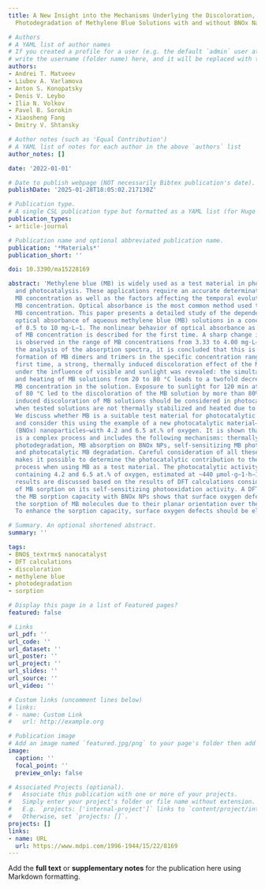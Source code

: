 ```yaml
---
title: A New Insight into the Mechanisms Underlying the Discoloration, Sorption, and
  Photodegradation of Methylene Blue Solutions with and without BNOx Nanocatalysts

# Authors
# A YAML list of author names
# If you created a profile for a user (e.g. the default `admin` user at `content/authors/admin/`), 
# write the username (folder name) here, and it will be replaced with their full name and linked to their profile.
authors:
- Andrei T. Matveev
- Liubov A. Varlamova
- Anton S. Konopatsky
- Denis V. Leybo
- Ilia N. Volkov
- Pavel B. Sorokin
- Xiaosheng Fang
- Dmitry V. Shtansky

# Author notes (such as 'Equal Contribution')
# A YAML list of notes for each author in the above `authors` list
author_notes: []

date: '2022-01-01'

# Date to publish webpage (NOT necessarily Bibtex publication's date).
publishDate: '2025-01-28T18:05:02.217130Z'

# Publication type.
# A single CSL publication type but formatted as a YAML list (for Hugo requirements).
publication_types:
- article-journal

# Publication name and optional abbreviated publication name.
publication: '*Materials*'
publication_short: ''

doi: 10.3390/ma15228169

abstract: 'Methylene blue (MB) is widely used as a test material in photodynamic therapy
  and photocatalysis. These applications require an accurate determination of the
  MB concentration as well as the factors affecting the temporal evolution of the
  MB concentration. Optical absorbance is the most common method used to estimate
  MB concentration. This paper presents a detailed study of the dependence of the
  optical absorbance of aqueous methylene blue (MB) solutions in a concentration range
  of 0.5 to 10 mg·L−1. The nonlinear behavior of optical absorbance as a function
  of MB concentration is described for the first time. A sharp change in optical absorption
  is observed in the range of MB concentrations from 3.33 to 4.00 mg·L−1. Based on
  the analysis of the absorption spectra, it is concluded that this is due to the
  formation of MB dimers and trimers in the specific concentration range. For the
  first time, a strong, thermally induced discoloration effect of the MB solution
  under the influence of visible and sunlight was revealed: the simultaneous illumination
  and heating of MB solutions from 20 to 80 °C leads to a twofold decrease in the
  MB concentration in the solution. Exposure to sunlight for 120 min at a temperature
  of 80 °C led to the discoloration of the MB solution by more than 80%. The thermally
  induced discoloration of MB solutions should be considered in photocatalytic experiments
  when tested solutions are not thermally stabilized and heated due to irradiation.
  We discuss whether MB is a suitable test material for photocatalytic experiments
  and consider this using the example of a new photocatalytic material—boron oxynitride
  (BNOx) nanoparticles—with 4.2 and 6.5 at.% of oxygen. It is shown that discoloration
  is a complex process and includes the following mechanisms: thermally induced MB
  photodegradation, MB absorption on BNOx NPs, self-sensitizing MB photooxidation,
  and photocatalytic MB degradation. Careful consideration of all these processes
  makes it possible to determine the photocatalytic contribution to the discoloration
  process when using MB as a test material. The photocatalytic activity of BNOx NPs
  containing 4.2 and 6.5 at.% of oxygen, estimated at ~440 μmol·g−1·h−1. The obtained
  results are discussed based on the results of DFT calculations considering the effect
  of MB sorption on its self-sensitizing photooxidation activity. A DFT analysis of
  the MB sorption capacity with BNOx NPs shows that surface oxygen defects prevent
  the sorption of MB molecules due to their planar orientation over the BNOx surface.
  To enhance the sorption capacity, surface oxygen defects should be eliminated.'

# Summary. An optional shortened abstract.
summary: ''

tags:
- BNO$_textrmx$ nanocatalyst
- DFT calculations
- discoloration
- methylene blue
- photodegradation
- sorption

# Display this page in a list of Featured pages?
featured: false

# Links
url_pdf: ''
url_code: ''
url_dataset: ''
url_poster: ''
url_project: ''
url_slides: ''
url_source: ''
url_video: ''

# Custom links (uncomment lines below)
# links:
# - name: Custom Link
#   url: http://example.org

# Publication image
# Add an image named `featured.jpg/png` to your page's folder then add a caption below.
image:
  caption: ''
  focal_point: ''
  preview_only: false

# Associated Projects (optional).
#   Associate this publication with one or more of your projects.
#   Simply enter your project's folder or file name without extension.
#   E.g. `projects: ['internal-project']` links to `content/project/internal-project/index.md`.
#   Otherwise, set `projects: []`.
projects: []
links:
- name: URL
  url: https://www.mdpi.com/1996-1944/15/22/8169
---
```


Add the **full text** or **supplementary notes** for the publication here using Markdown formatting.
